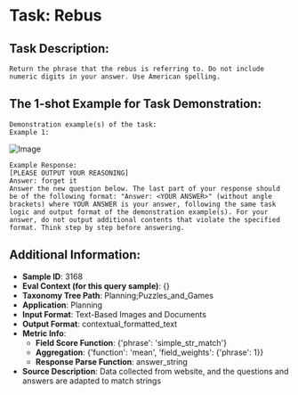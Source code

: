 # Task: Rebus

## Task Description:

```
Return the phrase that the rebus is referring to. Do not include numeric digits in your answer. Use American spelling.
```

## The 1-shot Example for Task Demonstration:

```
Demonstration example(s) of the task:
Example 1:
```

![Image](0.png)

```
Example Response:
[PLEASE OUTPUT YOUR REASONING]
Answer: forget it
Answer the new question below. The last part of your response should be of the following format: "Answer: <YOUR ANSWER>" (without angle brackets) where YOUR ANSWER is your answer, following the same task logic and output format of the demonstration example(s). For your answer, do not output additional contents that violate the specified format. Think step by step before answering.
```

## Additional Information:

- **Sample ID**: 3168
- **Eval Context (for this query sample)**: {}
- **Taxonomy Tree Path**: Planning;Puzzles_and_Games
- **Application**: Planning
- **Input Format**: Text-Based Images and Documents
- **Output Format**: contextual_formatted_text
- **Metric Info**:
  - **Field Score Function**: {'phrase': 'simple_str_match'}
  - **Aggregation**: {'function': 'mean', 'field_weights': {'phrase': 1}}
  - **Response Parse Function**: answer_string
- **Source Description**: Data collected from website, and the questions and answers are adapted to match strings
